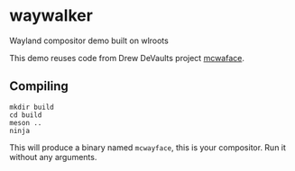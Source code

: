 # waywalker
Wayland compositor demo built on wlroots

This demo reuses code from Drew DeVaults project [mcwaface](https://github.com/ddevault/mcwayface/).

## Compiling

```shell
mkdir build
cd build
meson ..
ninja
```

This will produce a binary named `mcwayface`, this is your compositor. Run it
without any arguments.
